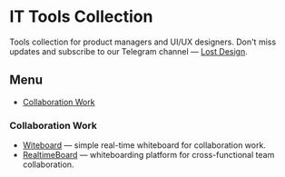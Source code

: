 # IT Tools Collection

Tools collection for product managers and UI/UX designers.
Don't miss updates and subscribe to our Telegram channel — [Lost Design](https://tglink.me/lostdesign).

## Menu

* [Collaboration Work](#collaboration-work)

### Collaboration Work

* [Witeboard](https://www.witeboard.com/) — simple real-time whiteboard for collaboration work.
* [RealtimeBoard](https://www.realtimeboard.com/) — whiteboarding platform for
cross-functional team collaboration.
